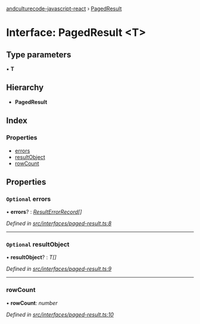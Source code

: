 [andculturecode-javascript-react](../README.md) › [PagedResult](pagedresult.md)

# Interface: PagedResult <**T**>

## Type parameters

▪ **T**

## Hierarchy

* **PagedResult**

## Index

### Properties

* [errors](pagedresult.md#optional-errors)
* [resultObject](pagedresult.md#optional-resultobject)
* [rowCount](pagedresult.md#rowcount)

## Properties

### `Optional` errors

• **errors**? : *[ResultErrorRecord](../classes/resulterrorrecord.md)[]*

*Defined in [src/interfaces/paged-result.ts:8](https://github.com/wintondeshong/AndcultureCode.JavaScript.React/blob/0ffc129/src/interfaces/paged-result.ts#L8)*

___

### `Optional` resultObject

• **resultObject**? : *T[]*

*Defined in [src/interfaces/paged-result.ts:9](https://github.com/wintondeshong/AndcultureCode.JavaScript.React/blob/0ffc129/src/interfaces/paged-result.ts#L9)*

___

###  rowCount

• **rowCount**: *number*

*Defined in [src/interfaces/paged-result.ts:10](https://github.com/wintondeshong/AndcultureCode.JavaScript.React/blob/0ffc129/src/interfaces/paged-result.ts#L10)*
